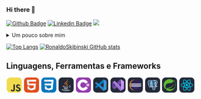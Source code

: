 ### Hi there 👋

<!--
**brunordgsmrr/brunordgsmrr** is a ✨ _special_ ✨ repository because its `README.md` (this file) appears on your GitHub profile.

Here are some ideas to get you started:

- 🔭 I’m currently working on ...
- 🌱 I’m currently learning ...
- 👯 I’m looking to collaborate on ...
- 🤔 I’m looking for help with ...
- 💬 Ask me about ...
- 📫 How to reach me: ...
- 😄 Pronouns: ...
- ⚡ Fun fact: ...
-->

[![Github Badge](https://img.shields.io/badge/-Github-000?style=flat-square&logo=Github&logoColor=white&link=https://github.com/brunordgsmrr)](https://github.com/brunordgsmrr)
[![Linkedin Badge](https://img.shields.io/badge/-LinkedIn-blue?style=flat-square&logo=Linkedin&logoColor=white&link=https://www.linkedin.com/in/bruno-rodrigues-moreira-7609a5191//)](https://www.linkedin.com/in/bruno-rodrigues-moreira-7609a5191//)
![](https://visitor-badge.laobi.icu/badge?page_id=brunordgsmrr.brunordgsmrr)


<details>
<summary>Um pouco sobre mim</summary>
<p>
  
Desde pequeno, sempre apaixonado por tecnologia.

Procurando ser o meu melhor e me dedicar ao máximo.

Me adapto facilmente as situações diferentes, porem ainda sou um pouco tímido 😅, mais trabalho em bem em equipe! 

Minha maior satisfação é poder compartilhar meu conhecimento com algum e ver ela brilhar.

Valorizo muito a transparência, a sinceridade e a honestidade, seja para assumir responsabilidades ou problemas, seja para assumir limitações ou dificuldades.

Além de ser apaixonado por tecnologia, amo jogos e sou curioso em saber como são desenvolvidos.

📫 bruno_rdgs_@gmail.com
</p>
</details>

[![Top Langs](https://github-readme-stats.vercel.app/api/top-langs/?username=brunordgsmrr&langs_count=8&layout=compact&theme=vue&locale=pt-Br)](https://github.com/brunordgsmrr/github-readme-stats)
[![RonaldoSkibinski GitHub stats](https://github-readme-stats.vercel.app/api?username=brunordgsmrr&include_all_commits=true&count_private=true&theme=vue&show_icons=true&locale=pt-Br)](https://github.com/brunordgsmrr/github-readme-stats)

## Linguagens, Ferramentas e Frameworks
<p class="icons">
<img src="https://github.com/tandpfun/skill-icons/raw/main/icons/JavaScript.svg" alt="Javascript" height=40 style="vertical-align:top;margin:1px;">
<img src="https://github.com/tandpfun/skill-icons/raw/main/icons/HTML.svg" alt="HTML" height=40 style="vertical-align:top;margin:1px;">
<img src="https://github.com/tandpfun/skill-icons/raw/main/icons/CSS.svg" alt="CSS" height=40 style="vertical-align:top;margin:1px;">
<img src="https://github.com/tandpfun/skill-icons/raw/main/icons/Java-Dark.svg" alt="Java" height=40 style="vertical-align:top;margin:1px;">
<img src="https://github.com/tandpfun/skill-icons/raw/main/icons/CS.svg" alt="CSharp" height=40 style="vertical-align:top;margin:1px;">
<img src="https://github.com/tandpfun/skill-icons/raw/main/icons/VSCode-Dark.svg" alt="Visual Studio Code" height=40 style="vertical-align:top;margin:1px;">
<img src="https://github.com/tandpfun/skill-icons/raw/main/icons/VisualStudio-Dark.svg" alt="Visual Studio" height=40 style="vertical-align:top;margin:1px;">
<img src="https://github.com/tandpfun/skill-icons/raw/main/icons/Eclipse-Dark.svg" alt="Eclipse" height=40 style="vertical-align:top;margin:1px;">
<img src="https://github.com/tandpfun/skill-icons/raw/main/icons/PostgreSQL-Dark.svg" alt="PostgreSQL" height=40 style="vertical-align:top;margin:1px;">
<img src="https://github.com/tandpfun/skill-icons/raw/main/icons/Spring-Dark.svg" alt="Spring" height=40 style="vertical-align:top;margin:1px;">
<img src="https://github.com/tandpfun/skill-icons/raw/main/icons/React-Dark.svg" alt="React" height=40 style="vertical-align:top;margin:1px;">
</p>
